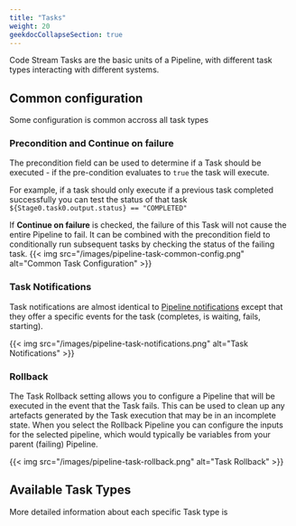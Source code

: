 ```yaml
---
title: "Tasks"
weight: 20
geekdocCollapseSection: true
---
```


Code Stream Tasks are the basic units of a Pipeline, with different task types interacting with different systems.

## Common configuration
Some configuration is common accross all task types

### Precondition and Continue on failure
The precondition field can be used to determine if a Task should be executed - if the pre-condition evaluates to `true` the task will execute.

For example, if a task should only execute if a previous task completed successfully you can test the status of that task `${Stage0.task0.output.status} == "COMPLETED"`

If **Continue on failure** is checked, the failure of this Task will not cause the entire Pipeline to fail. It can be combined with the precondition field to conditionally run subsequent tasks by checking the status of the failing task.
{{< img src="/images/pipeline-task-common-config.png" alt="Common Task Configuration" >}}

### Task Notifications
Task notifications are almost identical to [Pipeline notifications](/pipelines/#notifications) except that they offer a specific events for the task (completes, is waiting, fails, starting).

{{< img src="/images/pipeline-task-notifications.png" alt="Task Notifications" >}}

### Rollback
The Task Rollback setting allows you to configure a Pipeline that will be executed in the event that the Task fails. This can be used to clean up any artefacts generated by the Task execution that may be in an incomplete state. When you select the Rollback Pipeline you can configure the inputs for the selected pipeline, which would typically be variables from your parent (failing) Pipeline.

{{< img src="/images/pipeline-task-rollback.png" alt="Task Rollback" >}}

## Available Task Types
More detailed information about each specific Task type is 
<!-- toc-tree -->
